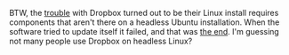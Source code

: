 BTW, the <a href="http://scripting.com/2020/04/26/211718.html?title=dropboxLo2Outage">trouble</a> with Dropbox turned out to be their Linux install requires components that aren't there on a headless Ubuntu installation. When the software tried to update itself it failed, and that was <a href="http://scripting.com/2020/04/24/171231.html?title=dropboxIsKillingItself">the end</a>. I'm guessing not many people use Dropbox on headless Linux?
